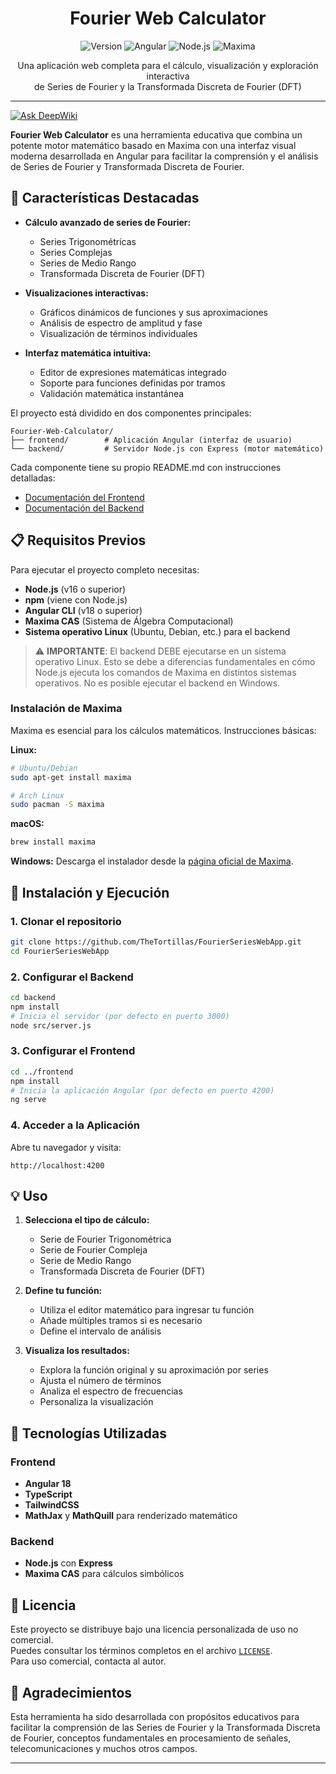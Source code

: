 <div align="center">
  <h1>Fourier Web Calculator</h1>
  
  <p>
    <img src="https://img.shields.io/badge/Version-1.0.0-brightgreen" alt="Version"/>
    <img src="https://img.shields.io/badge/Angular-18-red" alt="Angular"/>
    <img src="https://img.shields.io/badge/Node.js-16+-green" alt="Node.js"/>
    <img src="https://img.shields.io/badge/Maxima-CAS-blue" alt="Maxima"/>
  </p>

  <p>Una aplicación web completa para el cálculo, visualización y exploración interactiva<br>de Series de Fourier y la Transformada Discreta de Fourier (DFT)</p>
  
  <hr>
</div>

[![Ask DeepWiki](https://deepwiki.com/badge.svg)](https://deepwiki.com/TheTortillas/FourierSeriesWebApp)

<!--deepwiki-title: Fourier Web Calculator-->
<!--deepwiki-description: Una aplicación web completa para el cálculo, visualización y exploración interactiva de Series de Fourier y la Transformada Discreta de Fourier (DFT). Combina un potente motor matemático basado en Maxima con una interfaz visual moderna desarrollada en Angular.-->
<!--deepwiki-stack: Angular 18, Node.js, Express, Maxima CAS, TypeScript, TailwindCSS, MathJax, MathQuill-->
<!--deepwiki-keywords: series de fourier, transformada discreta de fourier, DFT, cálculo matemático, visualización interactiva, maxima cas, funciones por tramos, análisis de espectro, procesamiento de señales-->
<!--deepwiki-main: frontend/src/app/-->
<!--deepwiki-main: backend/src/server.js-->
<!--deepwiki-main: backend/src/routes/-->
<!--deepwiki-main: frontend/src/app/components/-->

**Fourier Web Calculator** es una herramienta educativa que combina un potente motor matemático basado en Maxima con una interfaz visual moderna desarrollada en Angular para facilitar la comprensión y el análisis de Series de Fourier y Transformada Discreta de Fourier.

## 🌟 Características Destacadas

- **Cálculo avanzado de series de Fourier:**

  - Series Trigonométricas
  - Series Complejas
  - Series de Medio Rango
  - Transformada Discreta de Fourier (DFT)

- **Visualizaciones interactivas:**

  - Gráficos dinámicos de funciones y sus aproximaciones
  - Análisis de espectro de amplitud y fase
  - Visualización de términos individuales

- **Interfaz matemática intuitiva:**
  - Editor de expresiones matemáticas integrado
  - Soporte para funciones definidas por tramos
  - Validación matemática instantánea

El proyecto está dividido en dos componentes principales:

```
Fourier-Web-Calculator/
├── frontend/        # Aplicación Angular (interfaz de usuario)
└── backend/         # Servidor Node.js con Express (motor matemático)
```

Cada componente tiene su propio README.md con instrucciones detalladas:

- [Documentación del Frontend](./frontend/README.md)
- [Documentación del Backend](./backend/README.md)

## 📋 Requisitos Previos

Para ejecutar el proyecto completo necesitas:

- **Node.js** (v16 o superior)
- **npm** (viene con Node.js)
- **Angular CLI** (v18 o superior)
- **Maxima CAS** (Sistema de Álgebra Computacional)
- **Sistema operativo Linux** (Ubuntu, Debian, etc.) para el backend

> ⚠️ **IMPORTANTE**: El backend DEBE ejecutarse en un sistema operativo Linux. Esto se debe a diferencias fundamentales en cómo Node.js ejecuta los comandos de Maxima en distintos sistemas operativos. No es posible ejecutar el backend en Windows.

### Instalación de Maxima

Maxima es esencial para los cálculos matemáticos. Instrucciones básicas:

**Linux:**

```bash
# Ubuntu/Debian
sudo apt-get install maxima

# Arch Linux
sudo pacman -S maxima
```

**macOS:**

```bash
brew install maxima
```

**Windows:**
Descarga el instalador desde la [página oficial de Maxima](https://maxima.sourceforge.io/download.html).

## 🚀 Instalación y Ejecución

### 1. Clonar el repositorio

```bash
git clone https://github.com/TheTortillas/FourierSeriesWebApp.git
cd FourierSeriesWebApp
```

### 2. Configurar el Backend

```bash
cd backend
npm install
# Inicia el servidor (por defecto en puerto 3000)
node src/server.js
```

### 3. Configurar el Frontend

```bash
cd ../frontend
npm install
# Inicia la aplicación Angular (por defecto en puerto 4200)
ng serve
```

### 4. Acceder a la Aplicación

Abre tu navegador y visita:

```
http://localhost:4200
```

## 💡 Uso

1. **Selecciona el tipo de cálculo:**

   - Serie de Fourier Trigonométrica
   - Serie de Fourier Compleja
   - Serie de Medio Rango
   - Transformada Discreta de Fourier (DFT)

2. **Define tu función:**

   - Utiliza el editor matemático para ingresar tu función
   - Añade múltiples tramos si es necesario
   - Define el intervalo de análisis

3. **Visualiza los resultados:**
   - Explora la función original y su aproximación por series
   - Ajusta el número de términos
   - Analiza el espectro de frecuencias
   - Personaliza la visualización

## 🔧 Tecnologías Utilizadas

### Frontend

- **Angular 18**
- **TypeScript**
- **TailwindCSS**
- **MathJax** y **MathQuill** para renderizado matemático

### Backend

- **Node.js** con **Express**
- **Maxima CAS** para cálculos simbólicos


## 📜 Licencia

Este proyecto se distribuye bajo una licencia personalizada de uso no comercial.  
Puedes consultar los términos completos en el archivo [`LICENSE`](./LICENSE).  
Para uso comercial, contacta al autor.

## 🙏 Agradecimientos

Esta herramienta ha sido desarrollada con propósitos educativos para facilitar la comprensión de las Series de Fourier y la Transformada Discreta de Fourier, conceptos fundamentales en procesamiento de señales, telecomunicaciones y muchos otros campos.

---
